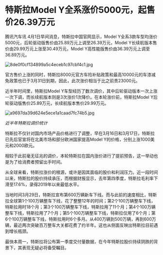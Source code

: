 # 特斯拉Model Y全系涨价5000元，起售价26.39万元

腾讯汽车讯 4月1日早间消息，特斯拉中国官网显示，Model Y全系3款车型均涨价5000元，后轮驱动版售价由25.89万元上调至26.39万元，Model
Y长续航版本售价由29.99万元上涨至30.49万元，Model Y高性能版售价由36.39万元上调至36.89万元。

![8de0f0cf134899a5c4eceb1c97cbf4c1.jpg](https://raw.githubusercontent.com/qqhsx/qqnews_image/main/2024/04/01/特斯拉Model Y全系涨价5000元，起售价26.39万元/8de0f0cf134899a5c4eceb1c97cbf4c1.jpg)

官方售价上涨的同时，特斯拉8000元官方车险补贴政策和最高10000元的车漆减免政策也已于3月31日到期，因此，此次涨价相当于比之前贵23000元。

近半年时间里，特斯拉Model Y车型经历了数次调价，其中后轮驱动版本一次上涨一次下调，而长续航版本则是3次涨价1次降价。在本轮涨价前，特斯拉Model
Y后轮驱动版售价25.89万元，长续航版本售价29.99万元。

![a9697da39d624e5ece1a1caad7fc74b5.jpg](https://raw.githubusercontent.com/qqhsx/qqnews_image/main/2024/04/01/特斯拉Model Y全系涨价5000元，起售价26.39万元/a9697da39d624e5ece1a1caad7fc74b5.jpg)

_近半年特斯拉调价统计_

特斯拉不仅针对国内市场产品价格进行了调整，早在3月16日和3月17日，特斯拉已先后官宣将在北美市场和部分欧洲国家提高Model
Y的价格，分别上涨1000美元和2000欧元。

相较于此前毫无征兆的调价，本轮特斯拉在国内涨价进行了提前预告，这一举动也是为了给消费者预留出手时间。

从全球来看，特斯拉涨价的根源，或许是因其面临的股价和利润压力。近一段时间以来，特斯拉的股价持续承压，而根据财报显示，去年第四季度，特斯拉毛利率下滑至17.6%，录得2019年以来最低水平。

当地时间3月29日，特斯拉宣布第600万辆新车下线。而与此前的速度相比，特斯拉全球第1个100万辆整车下线，花了整整12年的时间；第2个100万辆整车下线，特斯拉用时18个月；第3个100万辆整车下线，特斯拉用了11个月；第4个100万辆整车下线，特斯拉用了7个月；第5个100万辆整车下线，特斯拉仅用了6个月；第6个100万辆整车下线，特斯拉用时6个多月。从400万辆到500万辆，再到600万辆，最近两次突破百万整车大关都花费了约半年。这也从侧面反映出特斯拉目前遇到增长瓶颈。

最快本周一，特斯拉将公布第一季度交付量数据，在今年特斯拉股价持续阴跌的背景下，其表现无疑必将备受瞩目。

